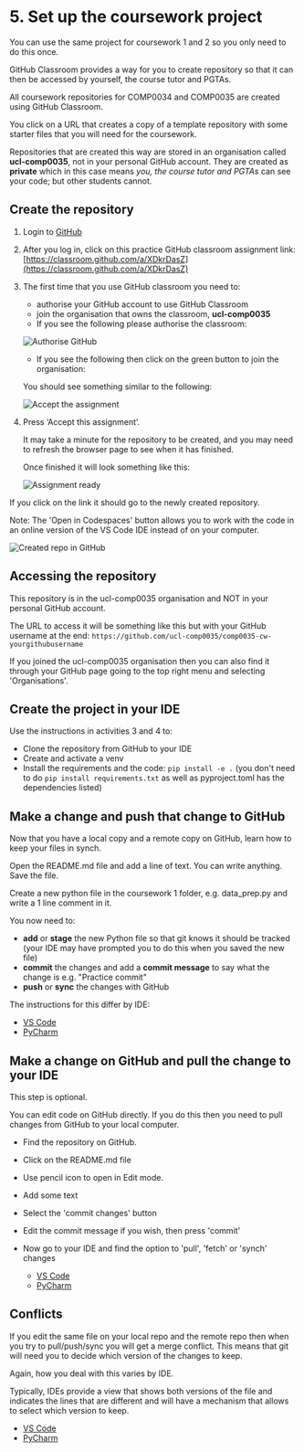 # 5. Set up the coursework project

You can use the same project for coursework 1 and 2 so you only need to do this once.

GitHub Classroom provides a way for you to create repository so that it can then be accessed by yourself, the course
tutor and PGTAs.

All coursework repositories for COMP0034 and COMP0035 are created using GitHub Classroom.

You click on a URL that creates a copy of a template repository with some starter files that you will need for the
coursework.

Repositories that are created this way are stored in an organisation called **ucl-comp0035**, not in your personal
GitHub account. They are created as **private** which in this case means _you, the course tutor and PGTAs_ can see
your code; but other students cannot.

## Create the repository

1. Login to [GitHub](https://github.com/login)
2. After you log in, click on this practice GitHub classroom assignment
   link: [https://classroom.github.com/a/XDkrDasZ](https://classroom.github.com/a/XDkrDasZ)
3. The first time that you use GitHub classroom you need to:
    - authorise your GitHub account to use GitHub Classroom
    - join the organisation that owns the classroom, **ucl-comp0035**
    - If you see the following please authorise the classroom:

   ![Authorise GitHub](../img/ghc-authorise.png)

    - If you see the following then click on the green button to join the organisation:

   You should see something similar to the following:

   ![Accept the assignment](../img/ghc-accept-assignment.png)

4. Press ‘Accept this assignment’.

   It may take a minute for the repository to be created, and you may need to refresh the browser page to see when it
   has finished.

   Once finished it will look something like this:

   ![Assignment ready](../img/ghc-assign-ready.png)

If you click on the link it should go to the newly created repository.

Note: The 'Open in Codespaces' button allows you to work with the code in an online version of the VS Code IDE instead
of on your computer.

![Created repo in GitHub](../img/ghc-created-repo.png)

## Accessing the repository

This repository is in the ucl-comp0035 organisation and NOT in your personal GitHub account.

The URL to access it will be something like this but with your GitHub username at the end:
`https://github.com/ucl-comp0035/comp0035-cw-yourgithubusername`

If you joined the ucl-comp0035 organisation then you can also find it through your GitHub page going to the top right
menu and selecting 'Organisations'.

## Create the project in your IDE

Use the instructions in activities 3 and 4 to:

- Clone the repository from GitHub to your IDE
- Create and activate a venv
- Install the requirements and the code: `pip install -e .` (you don't need to do `pip install requirements.txt` as well
  as pyproject.toml has the dependencies listed)

## Make a change and push that change to GitHub

Now that you have a local copy and a remote copy on GitHub, learn how to keep your files in synch.

Open the README.md file and add a line of text. You can write anything. Save the file.

Create a new python file in the coursework 1 folder, e.g. data_prep.py and write a 1 line comment in it.

You now need to:

- **add** or **stage** the new Python file so that git knows it should be tracked (your IDE may have prompted you to do
  this when you saved the new file)
- **commit** the changes and add a **commit message** to say what the change is e.g. "Practice commit"
- **push** or **sync** the changes with GitHub

The instructions for this differ by IDE:

- [VS Code](https://code.visualstudio.com/docs/sourcecontrol/overview#_commit)
- [PyCharm](https://www.jetbrains.com/help/pycharm/commit-and-push-changes.html#commit)

## Make a change on GitHub and pull the change to your IDE

This step is optional.

You can edit code on GitHub directly. If you do this then you need to pull changes from GitHub to your local computer.

- Find the repository on GitHub.
- Click on the README.md file
- Use pencil icon to open in Edit mode.
- Add some text
- Select the 'commit changes' button
- Edit the commit message if you wish, then press 'commit'
- Now go to your IDE and find the option to 'pull', 'fetch' or 'synch' changes

    - [VS Code](https://learn.microsoft.com/en-us/azure/developer/javascript/how-to/with-visual-studio-code/clone-github-repository?tabs=activity-bar)
    - [PyCharm](https://www.jetbrains.com/help/pycharm/sync-with-a-remote-repository.html#fetch)

## Conflicts

If you edit the same file on your local repo and the remote repo then when you try to pull/push/sync you will get a
merge conflict. This means that git will need you to decide which version of the changes to keep.

Again, how you deal with this varies by IDE.

Typically, IDEs provide a view that shows both versions of the file and indicates the lines that are different
and will have a mechanism that allows to select which version to keep.

- [VS Code](https://code.visualstudio.com/docs/sourcecontrol/overview#_merge-conflicts)
- [PyCharm](https://www.jetbrains.com/help/pycharm/resolve-conflicts.html)